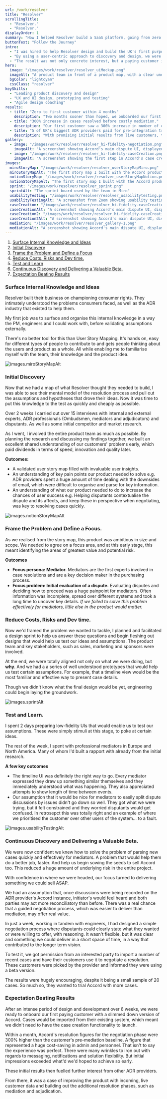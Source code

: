 ```yaml
---
url: /work/resolver
title: "Resolver"
scrollingTitle:
  - "Resolver."
  - "Resolver."
displayOrder: 1
summary: "How I helped Resolver build a SaaS platform, going from zero to first customer in 18 weeks."
buttonText: "Follow the Journey"
intro:
  - "I was hired to help Resolver design and build the UK's first purpose-built Online Dispute Resolution (ODR) platform Accord."
  - "By using a user-centric approach to discovery and design, we were quickly able to pinpoint the biggest pain-points customers had and find compelling solutions we thought we could deliver quickly."
  - "The result was not only concrete interest, but a paying customer in just 4 months."
hero:
  image: "/images/work/resolver/resolver_uiMockup.png"
  imageAlt: "A product team in front of a product map, with a clear understanding of their role and objectives"
  bgColor: "lightcyan"
  cssClass: "resolver"
keySkills:
  - "Leading product discovery and design"
  - "UX and UI design, prototyping and testing"
  - "Agile design coaching"
results:
  - title: "Zero to first customer within 4 months"
    description: "Two months sooner than hoped, we onboarded our first paying customer thanks to a compelling negotiation phase that would mean significantly reduced costs."
  - title: "300% increase in cases resolved before costly mediation."
    description: "Our first customer saw a 300% increase in number of cases resolved before mediation, thanks to Accord's messaging and focused negotiation flows."
  - title: "5 of UK's biggest ADR providers paid for pre-integration trials"
    description: "With promising initial results from live customers, the sales team secured interest from some of the UK's largest Ombudsmen services, with 5 commiting to  paid trials."
gallery:
  - image: "/images/work/resolver/resolver_hi-fidelity-negotiation.png"
    imageAlt: "A screenshot showing Accord's main dispute UI, displayed on a MacBook Pro and mobile device."
  - image: "/images/work/resolver/resolver_hi-fidelity-caseCreation.png"
    imageAlt: "A screenshot showing the first step in Accord's case creation flow."
images:
  miroStoryMap: "/images/work/resolver/resolver_userStoryMapMiro.png"
  miroStoryMapAlt: "The first story map I built with the Accord product team"
  notionStoryMap: "/images/work/resolver/resolver_userStoryMapNotion.png"
  notionStoryMapAlt: "The first story map I built with the Accord product team"
  sprint: "/images/work/resolver/resolver_sprint.png"
  sprintAlt: "The sprint board used by the team in Miro"
  usabilityTesting: "/images/work/resolver/resolver_usabilitytesting.png"
  usabilityTestingAlt: "A screenshot from Zoom showing usability testing of a low-fidelity design mockup"
  caseCreation: "/images/work/resolver/resolver_hi-fidelity-caseCreation.png"
  caseCreationAlt: "A screenshot showing Accord's main dispute UI, displayed on a MacBook Pro"
  caseCreation2: "/images/work/resolver/resolver_hi-fidelity-caseCreation2.png"
  caseCreation2Alt: "A screenshot showing Accord's main dispute UI, displayed on a MacBook Pro"
  mediation: "/images/work/resolver/resolver_gallery-1.png"
  mediationAlt: "A screenshot showing Accord's main dispute UI, displayed on a MacBook Pro"
---
```


<ol>
<li><a href="#surfaceKnowledge">Surface Internal Knowledge and Ideas</a></li>
<li><a href="#initialDiscovery">Initial Discovery</a></li>
<li><a href="#frameProblem">Frame the Problem and Define a Focus</a></li>
<li><a href="#reduceCosts">Reduce Costs, Risks and Dev time.</a></li>
<li><a href="#testAndLearn">Test and Learn</a></li>
<li><a href="#continuousDiscovery">Continuous Discovery and Delivering a Valuable Beta.</a></li>
<li><a href="#firstCustomer">Expectation Beating Results</a></li>
</ol>

<h3 id="surfaceKnowledge">Surface Internal Knowledge and Ideas</h3>

Resolver built their business on championing consumer rights. They intimately understood the problems consumers faced, as well as the ADR industry that existed to help them.

My first job was to surface and organise this internal knowledge in a way the PM, engineers and I could work with, before validating assumptions externally.

There's no better tool for this than User Story Mapping. It's hands on, easy for different types of people to contribute to and gets people thinking about the users and product as a whole. All while enabling me to familiarise myself with the team, their knowledge and the product idea.

<img src="{{ images.miroStoryMap }}" alt="images.miroStoryMapAlt">

<h3 id="initialDiscovery">Initial Discovery</h3>

Now that we had a map of what Resolver thought they needed to build, I was able to see their mental model of the resolution process and pull out the assumptions and hypotheses that drove their ideas. Now it was time to put this knowledge to the test as quickly and cheaply as possible.

Over 2 weeks I carried out over 15 interviews with internal and external experts, ADR professionals (Ombudsmen, mediators and adjudicators) and disputants. As well as some initial competitor and market research.

As I went, I involved the entire product team as much as possible. By planning the research and discussing my findings together, we built an excellent shared understanding of our customers' problems early, which paid dividends in terms of speed, innovation and quality later.

<strong>Outcomes:</strong>

<ul>
<li>A validated user story map filled with invaluable user insights.</li>
<li>An understanding of key pain points our product needed to solve e.g. ADR providers spent a huge amount of time dealing with the downsides of email, which were difficult to organise and parse for key information.</li>
<li>An understanding of what our product needed to do to increase the chances of user success e.g. Helping disputants contextualise the dispute and its affects, and keep these in perspective when negotiating, was key to resolving cases quickly.</li>
</ul>

<img src="{{ images.notionStoryMap }}" alt="images.notionStoryMapAlt">

<h3 id="frameProblem">Frame the Problem and Define a Focus.</h3>

As we realised from the story map, this product was ambitious in size and scope. We needed to agree on a focus area, and at this early stage, this meant identifying the areas of greatest value and potential risk.

<strong>Outcomes</strong>

<ul>
<li><strong>Focus persona: Mediator.</strong> Mediators are the first experts involved in case resolutions and are a key decision maker in the purchasing process.</li>
<li><strong>Focus problem: Initial evaluation of a dispute.</strong> Evaluating disputes and deciding how to proceed was a huge painpoint for mediators. Often information was incomplete, spread over different systems and took a long time to uncover key details. <em>If we failed to solve this problem effectively for mediators, little else in the product would matter.</em></li>
</ul>

<h3 id="reduceCosts">Reduce Costs, Risks and Dev time.</h3>

Now we'd framed the problem we wanted to tackle, I planned and facilitated a design sprint to help us answer these questions and begin fleshing out designs that would help us test our ideas and assumptions. The product team and key stakeholders, such as sales, marketing and sponsors were involved.

At the end, we were totally aligned not only on what we were doing, but <strong>why</strong>. And we had a a series of well understood prototypes that would help us test certain assumptions. For example, that a timeline view would be the most familiar and effective way to present case details.

Though we didn't know what the final design would be yet, engineering could begin laying the groundwork.

<img src="{{ images.sprint }}" alt="images.sprintAlt">

<h3 id="testAndLearn">Test and Learn.</h3>

I spent 2 days preparing low-fidelity UIs that would enable us to test our assumptions. These were simply stimuli at this stage, to poke at certain ideas.

The rest of the week, I spent with professional mediators in Europe and North America. Many of whom I'd built a rapport with already from the initial research.

<strong>A few key outcomes</strong>

<ul>
<li>The timeline UI was definitely the right way to go. Every mediator expressed they draw up something similar themselves and they immediately understood what was happening. They also appreciated attempts to show length of time between events.</li>
<li>Our assumption that it would be nice for mediators to easily split dispute discussions by issues didn't go down so well. They got what we were trying, but it felt constrained and they worried disputants would get confused. In retrosepct this was totally right and an example of where we prioritised the customer over other users of the system... to a fault.</li>
</ul>

<img src="{{ images.usabilityTesting }}" alt="images.usabilityTestingAlt">

<h3 id="continuousDiscovery">Continuous Discovery and Delivering a Valuable Beta.</h3>

We were now confident we knew how to solve the problem of parsing new cases quickly and effectively for mediators. A problem that would help them do a better job, faster. And help us begin sowing the seeds to sell Accord too. This reduced a huge amount of underlying risk in the entire project.

With confidence in where we were headed, our focus turned to delivering something we could sell ASAP.

We had an assumption that, once discussions were being recorded on the ADR provider's Accord instance, initiator's would feel heard and both parties may act more reconciliatory than before. There was a real chance that a guided negotiation process, which was easier to deliver than mediation, may offer real value.

In just a week, working in tandem with engineers, I had designed a simple negotiation process where disputants could clearly state what they wanted or were willing to offer, with reasoning. It wasn't flexible, but it was clear and something we could deliver in a short space of time, in a way that contributed to the longer term vision.

To test it, we got permission from an interested party to import a number of recent cases and have their customers use it to negotiate a resolution. These customers were picked by the provider and informed they were using a beta version.

The results were hugely encouraging, despite it being a small sample of 20 cases. So much so, they wanted to trial Accord with more cases.

<h3 id="firstCustomer">Expectation Beating Results</h3>

After an intense period of design and development over 6 weeks, we were ready to onboard our first paying customer with a slimmed down version of Accord. Cases would be imported from their existing system, which meant we didn't need to have the case creation functionality to launch.

Within a month, Accord's resolution figures for the negotiation phase were 300% higher than the customer's pre-mediation baseline. A figure that represented a huge cost-saving in admin and personnel. That isn't to say the experience was perfect. There were many wrinkles to iron out with regards to messaging, notifications and solution flexibility. But initial impressions exceeded what'd we'd hoped to achieve so early.

These initial results then fuelled further interest from other ADR providers.

From there, it was a case of improving the product with incoming, live customer data and building out the additional resolution phases, such as mediation and adjudication.
